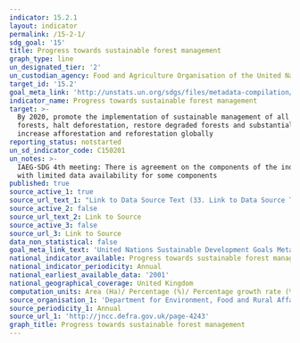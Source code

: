 ```yaml
---
indicator: 15.2.1
layout: indicator
permalink: /15-2-1/
sdg_goal: '15'
title: Progress towards sustainable forest management
graph_type: line
un_designated_tier: '2'
un_custodian_agency: Food and Agriculture Organisation of the United Nations (FAO)
target_id: '15.2'
goal_meta_link: 'http://unstats.un.org/sdgs/files/metadata-compilation/Metadata-Goal-15.pdf'
indicator_name: Progress towards sustainable forest management
target: >-
  By 2020, promote the implementation of sustainable management of all types of
  forests, halt deforestation, restore degraded forests and substantially
  increase afforestation and reforestation globally
reporting_status: notstarted
un_sd_indicator_code: C150201
un_notes: >-
  IAEG-SDG 4th meeting: There is agreement on the components of the indicator,
  with limited data availability for some components
published: true
source_active_1: true
source_url_text_1: "Link to Data Source Text (33. Link to Data Source Text)\tB1b. Area of forestry land certified as sustainably managed"
source_active_2: false
source_url_text_2: Link to Source
source_active_3: false
source_url_3: Link to Source
data_non_statistical: false
goal_meta_link_text: 'United Nations Sustainable Development Goals Metadata: 15.2.1'
national_indicator_available: Progress towards sustainable forest management
national_indicator_periodicity: Annual
national_earliest_available_data: '2001'
national_geographical_coverage: United Kingdom
computation_units: Area (Ha)/ Percentage (%)/ Percentage growth rate (%)
source_organisation_1: 'Department for Environment, Food and Rural Affairs'
source_periodicity_1: Annual
source_url_1: 'http://jncc.defra.gov.uk/page-4243'
graph_title: Progress towards sustainable forest management
---
```



